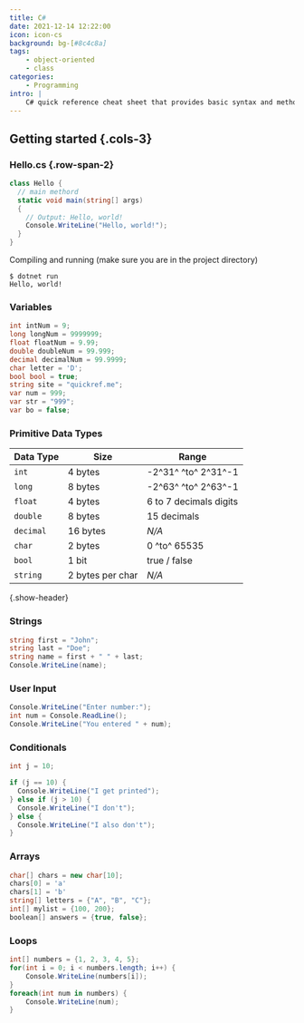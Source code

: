 ```yaml
---
title: C#
date: 2021-12-14 12:22:00
icon: icon-cs
background: bg-[#8c4c8a]
tags:
    - object-oriented
    - class
categories:
    - Programming
intro: |
    C# quick reference cheat sheet that provides basic syntax and methods.
---
```



Getting started {.cols-3}
--------

### Hello.cs {.row-span-2}
```cs
class Hello {
  // main methord
  static void main(string[] args)
  {
    // Output: Hello, world!
    Console.WriteLine("Hello, world!");
  }
}
```
Compiling and running (make sure you are in the project directory)
```shell script
$ dotnet run
Hello, world!
```


### Variables
```cs
int intNum = 9;
long longNum = 9999999;
float floatNum = 9.99;
double doubleNum = 99.999;
decimal decimalNum = 99.9999;
char letter = 'D';
bool bool = true;
string site = "quickref.me";
var num = 999;
var str = "999";
var bo = false;
```


### Primitive Data Types 
| Data Type | Size             | Range                  |
|-----------|------------------|------------------------|
| `int`     | 4 bytes          | -2^31^ ^to^ 2^31^-1    |
| `long`    | 8 bytes          | -2^63^ ^to^ 2^63^-1    |
| `float`   | 4 bytes          | 6 to 7 decimals digits |
| `double`  | 8 bytes          | 15 decimals            |
| `decimal` | 16 bytes         | _N/A_                  |
| `char`    | 2 bytes          | 0 ^to^ 65535           |
| `bool`    | 1 bit            | true / false           |
| `string`  | 2 bytes per char | _N/A_                  |
{.show-header}


### Strings
```cs
string first = "John";
string last = "Doe";
string name = first + " " + last;
Console.WriteLine(name);
```


### User Input
```cs
Console.WriteLine("Enter number:");
int num = Console.ReadLine();
Console.WriteLine("You entered " + num);
```


### Conditionals
```cs
int j = 10;

if (j == 10) {
  Console.WriteLine("I get printed");
} else if (j > 10) {
  Console.WriteLine("I don't");
} else {
  Console.WriteLine("I also don't");
}
```


### Arrays
```cs
char[] chars = new char[10];
chars[0] = 'a'
chars[1] = 'b'
string[] letters = {"A", "B", "C"};
int[] mylist = {100, 200};
boolean[] answers = {true, false};
```


### Loops
```cs
int[] numbers = {1, 2, 3, 4, 5};
for(int i = 0; i < numbers.length; i++) {
    Console.WriteLine(numbers[i]);
}
foreach(int num in numbers) {
    Console.WriteLine(num);
}
```
